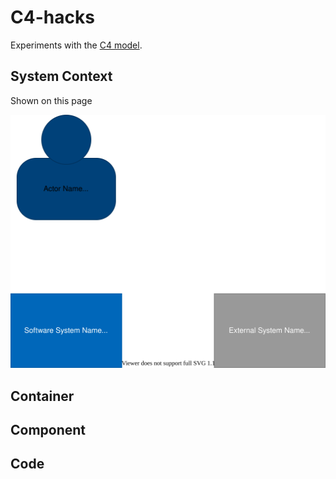 # C4-hacks

Experiments with the [C4 model](https://c4model.com/).

## System Context

Shown on this page

![System Context](doc/system-context.drawio.svg)

## Container

## Component

## Code
